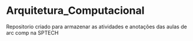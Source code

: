 # Arquitetura_Computacional
Repositorio criado para armazenar as atividades e anotações das aulas de arc comp na SPTECH
